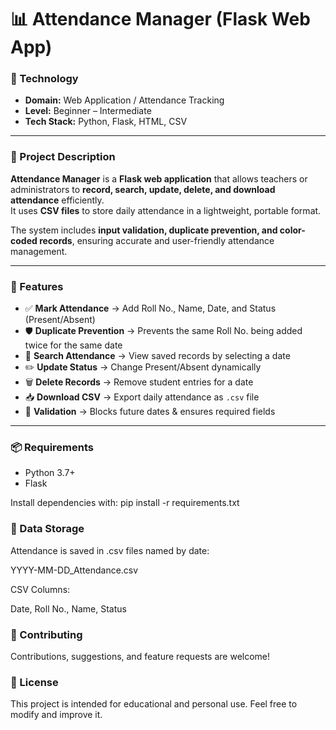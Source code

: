 # 📊 Attendance Manager (Flask Web App)

### 🧠 Technology
- **Domain:** Web Application / Attendance Tracking  
- **Level:** Beginner – Intermediate  
- **Tech Stack:** Python, Flask, HTML, CSV  

---

### 📌 Project Description

**Attendance Manager** is a **Flask web application** that allows teachers or administrators to **record, search, update, delete, and download attendance** efficiently.  
It uses **CSV files** to store daily attendance in a lightweight, portable format.  

The system includes **input validation, duplicate prevention, and color-coded records**, ensuring accurate and user-friendly attendance management.

---

### 🔧 Features

- ✅ **Mark Attendance** → Add Roll No., Name, Date, and Status (Present/Absent)  
- 🛡 **Duplicate Prevention** → Prevents the same Roll No. being added twice for the same date  
- 🔎 **Search Attendance** → View saved records by selecting a date  
- ✏️ **Update Status** → Change Present/Absent dynamically  
- 🗑 **Delete Records** → Remove student entries for a date  
- 📥 **Download CSV** → Export daily attendance as `.csv` file  
- 📅 **Validation** → Blocks future dates & ensures required fields  

---

### 📦 Requirements

- Python 3.7+  
- Flask  

Install dependencies with: pip install -r requirements.txt


### 💾 Data Storage

Attendance is saved in .csv files named by date:

YYYY-MM-DD_Attendance.csv


CSV Columns:

Date, Roll No., Name, Status

### 🤝 Contributing

Contributions, suggestions, and feature requests are welcome!

### 📄 License

This project is intended for educational and personal use.
Feel free to modify and improve it.
